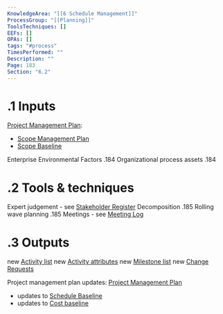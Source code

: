 ```yaml
---
KnowledgeArea: "[[6 Schedule Management]]"
ProcessGroup: "[[Planning]]"
ToolsTechniques: []
EEFs: []
OPAs: []
tags: "#process"
TimesPerformed: ""
Description: ""
Page: 183
Section: "6.2"
---
```

# .1 Inputs
[Project Management Plan](Project%20Management%20Plan.md):
* [Scope Management Plan](Scope%20Management%20Plan.md)
* [Scope Baseline](Scope%20Baseline.md)

Enterprise Environmental Factors .184
Organizational process assets .184

# .2 Tools & techniques
Expert judgement - see [Stakeholder Register](Stakeholder%20Register.md)
Decomposition .185
Rolling wave planning .185
Meetings - see [Meeting Log](Meeting%20Log.md)

# .3 Outputs
new [Activity list](Activity%20list.md)
new [Activity attributes](Activity%20attributes.md)
new [Milestone list](Milestone%20list.md)
new [Change Requests](Change%20Requests.md)

Project management plan updates: [Project Management Plan](Project%20Management%20Plan.md)
* updates to [Schedule Baseline](Schedule%20Baseline.md)
* updates to [Cost baseline](Cost%20baseline.md)